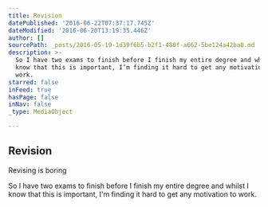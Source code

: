 ```yaml
---
title: Revision
datePublished: '2016-06-22T07:37:17.745Z'
dateModified: '2016-06-20T13:19:35.446Z'
author: []
sourcePath: _posts/2016-05-19-1d39f6b5-b2f1-480f-a662-5be124a42ba0.md
description: >-
  So I have two exams to finish before I finish my entire degree and whilst I
  know that this is important, I’m finding it hard to get any motivation to
  work. 
starred: false
inFeed: true
hasPage: false
inNav: false
_type: MediaObject

---
```

<article style=""><h1>Revision</h1><p>Revising is boring </p></article>

So I have two exams to finish before I finish my entire degree and whilst I know that this is important, I'm finding it hard to get any motivation to work.